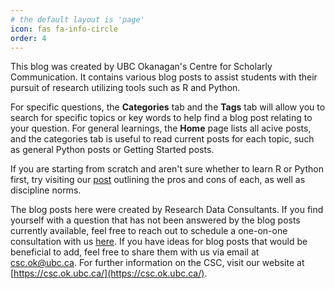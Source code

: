 ```yaml
---
# the default layout is 'page'
icon: fas fa-info-circle
order: 4
---
```


This blog was created by UBC Okanagan's Centre for Scholarly Communication. It contains various blog posts to assist students with their pursuit of research utilizing tools such as R and Python.

For specific questions, the **Categories** tab and the **Tags** tab will allow you to search for specific topics or key words to help find a blog post relating to your question. For general learnings, the **Home** page lists all acive posts, and the categories tab is useful to read current posts for each topic, such as general Python posts or Getting Started posts.

If you are starting from scratch and aren't sure whether to learn R or Python first, try visiting our [post](https://csc-ubc-okanagan.github.io/R-Python-Blog/posts/Python-vs-R-How-To-Decide/) outlining the pros and cons of each, as well as discipline norms.

The blog posts here were created by Research Data Consultants. If you find yourself with a question that has not been answered by the blog posts currently available, feel free to reach out to schedule a one-on-one consultation with us [here](https://csc.ok.ubc.ca/consultations/research-data-consultation/). If you have ideas for blog posts that would be beneficial to add, feel free to share them with us via email at [csc.ok@ubc.ca](mailto:csc.ok@ubc.ca). For further information on the CSC, visit our website at [https://csc.ok.ubc.ca/](https://csc.ok.ubc.ca/).